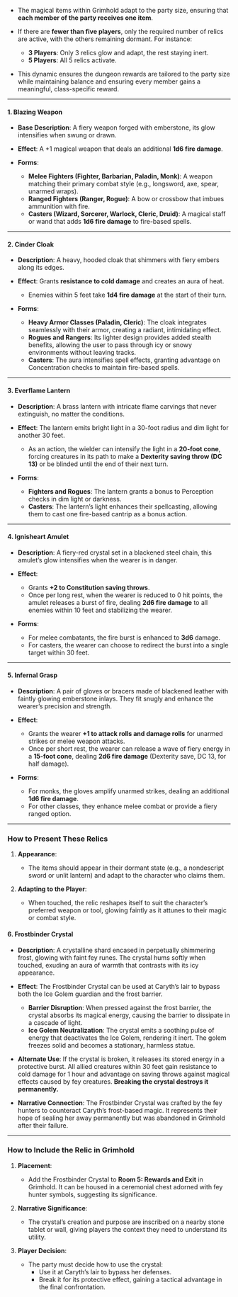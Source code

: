 
- The magical items within Grimhold adapt to the party size, ensuring that **each member of the party receives one item**.
    
- If there are **fewer than five players**, only the required number of relics are active, with the others remaining dormant. For instance:
    
    - **3 Players**: Only 3 relics glow and adapt, the rest staying inert.
    - **5 Players**: All 5 relics activate.
- This dynamic ensures the dungeon rewards are tailored to the party size while maintaining balance and ensuring every member gains a meaningful, class-specific reward.
    

---

#### **1. Blazing Weapon**

- **Base Description**: A fiery weapon forged with emberstone, its glow intensifies when swung or drawn.
    
- **Effect**: A +1 magical weapon that deals an additional **1d6 fire damage**.
    
- **Forms**:
    
    - **Melee Fighters (Fighter, Barbarian, Paladin, Monk)**: A weapon matching their primary combat style (e.g., longsword, axe, spear, unarmed wraps).
    - **Ranged Fighters (Ranger, Rogue)**: A bow or crossbow that imbues ammunition with fire.
    - **Casters (Wizard, Sorcerer, Warlock, Cleric, Druid)**: A magical staff or wand that adds **1d6 fire damage** to fire-based spells.

---

#### **2. Cinder Cloak**

- **Description**: A heavy, hooded cloak that shimmers with fiery embers along its edges.
    
- **Effect**: Grants **resistance to cold damage** and creates an aura of heat.
    
    - Enemies within 5 feet take **1d4 fire damage** at the start of their turn.
- **Forms**:
    
    - **Heavy Armor Classes (Paladin, Cleric)**: The cloak integrates seamlessly with their armor, creating a radiant, intimidating effect.
    - **Rogues and Rangers**: Its lighter design provides added stealth benefits, allowing the user to pass through icy or snowy environments without leaving tracks.
    - **Casters**: The aura intensifies spell effects, granting advantage on Concentration checks to maintain fire-based spells.

---

#### **3. Everflame Lantern**

- **Description**: A brass lantern with intricate flame carvings that never extinguish, no matter the conditions.
    
- **Effect**: The lantern emits bright light in a 30-foot radius and dim light for another 30 feet.
    
    - As an action, the wielder can intensify the light in a **20-foot cone**, forcing creatures in its path to make a **Dexterity saving throw (DC 13)** or be blinded until the end of their next turn.
- **Forms**:
    
    - **Fighters and Rogues**: The lantern grants a bonus to Perception checks in dim light or darkness.
    - **Casters**: The lantern’s light enhances their spellcasting, allowing them to cast one fire-based cantrip as a bonus action.

---

#### **4. Ignisheart Amulet**

- **Description**: A fiery-red crystal set in a blackened steel chain, this amulet’s glow intensifies when the wearer is in danger.
    
- **Effect**:
    
    - Grants **+2 to Constitution saving throws**.
    - Once per long rest, when the wearer is reduced to 0 hit points, the amulet releases a burst of fire, dealing **2d6 fire damage** to all enemies within 10 feet and stabilizing the wearer.
- **Forms**:
    
    - For melee combatants, the fire burst is enhanced to **3d6** damage.
    - For casters, the wearer can choose to redirect the burst into a single target within 30 feet.

---

#### **5. Infernal Grasp**

- **Description**: A pair of gloves or bracers made of blackened leather with faintly glowing emberstone inlays. They fit snugly and enhance the wearer’s precision and strength.
    
- **Effect**:
    
    - Grants the wearer **+1 to attack rolls and damage rolls** for unarmed strikes or melee weapon attacks.
    - Once per short rest, the wearer can release a wave of fiery energy in a **15-foot cone**, dealing **2d6 fire damage** (Dexterity save, DC 13, for half damage).
- **Forms**:
    
    - For monks, the gloves amplify unarmed strikes, dealing an additional **1d6 fire damage**.
    - For other classes, they enhance melee combat or provide a fiery ranged option.

---

### **How to Present These Relics**

1. **Appearance**:
    
    - The items should appear in their dormant state (e.g., a nondescript sword or unlit lantern) and adapt to the character who claims them.
2. **Adapting to the Player**:
    
    - When touched, the relic reshapes itself to suit the character’s preferred weapon or tool, glowing faintly as it attunes to their magic or combat style.

#### 6. **Frostbinder Crystal**

- **Description**: A crystalline shard encased in perpetually shimmering frost, glowing with faint fey runes. The crystal hums softly when touched, exuding an aura of warmth that contrasts with its icy appearance.
    
- **Effect**: The Frostbinder Crystal can be used at Caryth’s lair to bypass both the Ice Golem guardian and the frost barrier.
    
    - **Barrier Disruption**: When pressed against the frost barrier, the crystal absorbs its magical energy, causing the barrier to dissipate in a cascade of light.
    - **Ice Golem Neutralization**: The crystal emits a soothing pulse of energy that deactivates the Ice Golem, rendering it inert. The golem freezes solid and becomes a stationary, harmless statue.
- **Alternate Use**: If the crystal is broken, it releases its stored energy in a protective burst. All allied creatures within 30 feet gain resistance to cold damage for 1 hour and advantage on saving throws against magical effects caused by fey creatures. **Breaking the crystal destroys it permanently.**
    
- **Narrative Connection**: The Frostbinder Crystal was crafted by the fey hunters to counteract Caryth’s frost-based magic. It represents their hope of sealing her away permanently but was abandoned in Grimhold after their failure.
    

---

### **How to Include the Relic in Grimhold**

1. **Placement**:
    
    - Add the Frostbinder Crystal to **Room 5: Rewards and Exit** in Grimhold. It can be housed in a ceremonial chest adorned with fey hunter symbols, suggesting its significance.
2. **Narrative Significance**:
    
    - The crystal’s creation and purpose are inscribed on a nearby stone tablet or wall, giving players the context they need to understand its utility.
3. **Player Decision**:
    
    - The party must decide how to use the crystal:
        - Use it at Caryth’s lair to bypass her defenses.
        - Break it for its protective effect, gaining a tactical advantage in the final confrontation.
